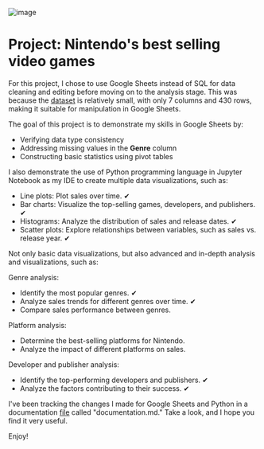 ![image](https://github.com/user-attachments/assets/31c2e97c-25bb-4dcf-9c0e-87466d70d711)

# Project: Nintendo's best selling video games

For this project, I chose to use Google Sheets instead of SQL for data cleaning and editing before moving on to the analysis stage. This was because the [dataset](https://www.kaggle.com/datasets/codefantasy/list-of-best-selling-nintendo-games) is relatively small, with only 7 columns and 430 rows, making it suitable for manipulation in Google Sheets.

The goal of this project is to demonstrate my skills in Google Sheets by:

- Verifying data type consistency
- Addressing missing values in the **Genre** column
- Constructing basic statistics using pivot tables

I also demonstrate the use of Python programming language in Jupyter Notebook as my IDE to create multiple data visualizations, such as:

- Line plots: Plot sales over time. ✔
- Bar charts: Visualize the top-selling games, developers, and publishers. ✔
- Histograms: Analyze the distribution of sales and release dates. ✔
- Scatter plots: Explore relationships between variables, such as sales vs. release year. ✔

Not only basic data visualizations, but also advanced and in-depth analysis and visualizations, such as:

Genre analysis:
- Identify the most popular genres. ✔
- Analyze sales trends for different genres over time. ✔
- Compare sales performance between genres. 

Platform analysis:
- Determine the best-selling platforms for Nintendo.
- Analyze the impact of different platforms on sales.

Developer and publisher analysis:
- Identify the top-performing developers and publishers. ✔
- Analyze the factors contributing to their success. ✔

I've been tracking the changes I made for Google Sheets and Python in a documentation [file](https://github.com/erickarambulo/nintendo/blob/main/documentation.md) called "documentation.md." Take a look, and I hope you find it very useful.

Enjoy!

